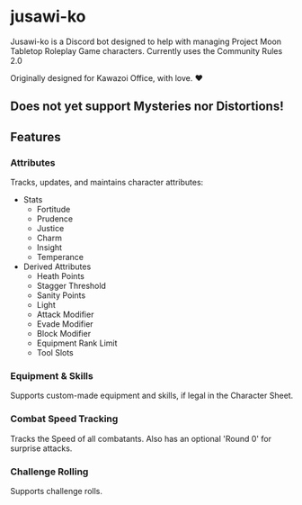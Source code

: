 # jusawi-ko
Jusawi-ko is a Discord bot designed to help with managing Project Moon Tabletop Roleplay Game characters.
Currently uses the Community Rules 2.0

Originally designed for Kawazoi Office, with love. ❤️

## Does not yet support Mysteries nor Distortions!

## Features

### Attributes

Tracks, updates, and maintains character attributes:

- Stats
  - Fortitude
  - Prudence
  - Justice
  - Charm
  - Insight
  - Temperance
- Derived Attributes
  - Heath Points
  - Stagger Threshold
  - Sanity Points
  - Light
  - Attack Modifier
  - Evade Modifier
  - Block Modifier
  - Equipment Rank Limit
  - Tool Slots

### Equipment & Skills

Supports custom-made equipment and skills, if legal in the Character Sheet.

### Combat Speed Tracking

Tracks the Speed of all combatants. Also has an optional 'Round 0' for surprise attacks.

### Challenge Rolling

Supports challenge rolls.
